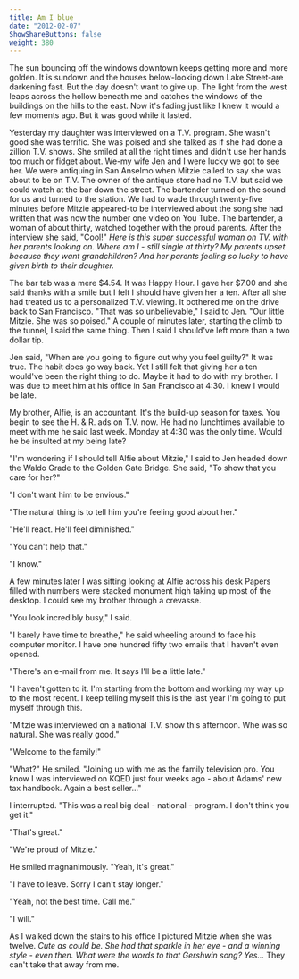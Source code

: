 ```yaml
---
title: Am I blue
date: "2012-02-07"
ShowShareButtons: false
weight: 380
---
```


The sun bouncing off the windows downtown keeps getting more and more golden. It is sundown and the houses below-looking down Lake Street-are darkening fast. But the day doesn't want to give up. The light from the west leaps across the hollow beneath me and catches the windows of the buildings on the hills to the east. Now it's fading just like I knew it would a few moments ago. But it was good while it lasted. 

Yesterday my daughter was interviewed on a T.V. program. She wasn't good she was terrific. She was poised and she talked as if she had done a zillion T.V. shows. She smiled at all the right times and didn't use her hands too much or fidget about. We-my wife Jen and I were lucky we got to see her. We were antiquing in San Anselmo when Mitzie called to say she was about to be on T.V. The owner of the antique store had no T.V. but said we could watch at the bar down the street. The bartender turned on the sound for us and turned to the station. We had to wade through twenty-five minutes before Mitzie appeared-to be interviewed about the song she had written that was now the number one video on You Tube. The bartender, a woman of about thirty, watched together with the proud parents. After the interview she said, "Cool!" *Here is this super successful woman on TV. with her parents looking on. Where am I - still single at thirty? My parents upset because they want grandchildren? And her parents feeling so lucky to have given birth to their daughter.*

The bar tab was a mere $4.54. It was Happy Hour. I gave her $7.00 and she said thanks with a smile but I felt I should have given her a ten. After all she had treated us to a personalized T.V. viewing. It bothered me on the drive back to San Francisco. "That was so unbelievable," I said to Jen. "Our little Mitzie. She was so poised." A couple of minutes later, starting the climb to the tunnel, I said the same thing. Then I said I should've left more than a two dollar tip.

Jen said, "When are you going to figure out why you feel guilty?" It was true. The habit does go way back. Yet I still felt that giving her a ten would've been the right thing to do. Maybe it had to do with my brother. I was due to meet him at his office in San Francisco at 4:30. I knew I would be late. 

My brother, Alfie, is an accountant. It's the build-up season for taxes. You begin to see the H. & R. ads on T.V. now. He had no lunchtimes available to meet with me he said last week. Monday at 4:30 was the only time. Would he be insulted at my being late? 

"I'm wondering if I should tell Alfie about Mitzie," I said to Jen headed down the Waldo Grade to the Golden Gate Bridge. She said, "To show that you care for her?" 

"I don't want him to be envious."

"The natural thing is to tell him you're feeling good about her." 

"He'll react. He'll feel diminished." 

"You can't help that." 

"I know." 

A few minutes later I was sitting looking at Alfie across his desk Papers filled with numbers were stacked monument high taking up most of the desktop. I could see my brother through a crevasse. 

"You look incredibly busy," I said.

"I barely have time to breathe," he said wheeling around to face his computer monitor. I have one hundred fifty two emails that I haven't even opened. 

"There's an e-mail from me. It says I'll be a little late." 

"I haven't gotten to it. I'm starting from the bottom and working my way up to the most recent. I keep telling myself this is the last year I'm going to put myself through this.

"Mitzie was interviewed on a national T.V. show this afternoon. Whe was so natural. She was really good." 

"Welcome to the family!" 

"What?" He smiled. "Joining up with me as the family television pro. You know I was interviewed on KQED just four weeks ago - about Adams' new tax handbook. Again a best seller..."

I interrupted. "This was a real big deal - national - program. I don't think you get it."

"That's great."

"We're proud of Mitzie."

He smiled magnanimously. "Yeah, it's great."

"I have to leave. Sorry I can't stay longer."

"Yeah, not the best time. Call me."

"I will."

As I walked down the stairs to his office I pictured Mitzie when she was twelve. *Cute as could be. She had that sparkle in her eye - and a winning style - even then. What were the words to that Gershwin song? Yes...* They can't take that away from me.
